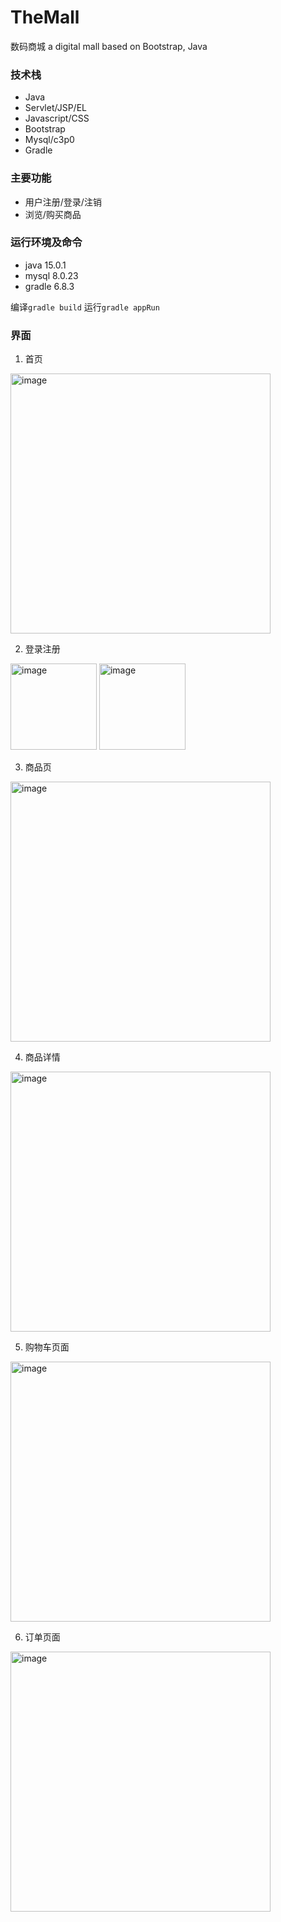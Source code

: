 # TheMall
 数码商城
 a digital mall based on Bootstrap, Java

### 技术栈
+ Java
+ Servlet/JSP/EL
+ Javascript/CSS
+ Bootstrap
+ Mysql/c3p0
+ Gradle

### 主要功能
+ 用户注册/登录/注销
+ 浏览/购买商品

### 运行环境及命令
+ java 15.0.1
+ mysql 8.0.23
+ gradle 6.8.3

编译`gradle build`
运行`gradle appRun`

### 界面
1.	首页
 <img width="416" alt="image" src="https://user-images.githubusercontent.com/60865350/109759970-df310580-7c28-11eb-8f8a-8ffd5125e00d.png">

2.	登录注册
  <img width="138" alt="image" src="https://user-images.githubusercontent.com/60865350/109760004-ef48e500-7c28-11eb-8ece-bafb94226837.png">
<img width="138" alt="image" src="https://user-images.githubusercontent.com/60865350/109760012-f243d580-7c28-11eb-97be-ace0f0d2d0d0.png">

3.	商品页
 <img width="416" alt="image" src="https://user-images.githubusercontent.com/60865350/109760023-f7a12000-7c28-11eb-8809-ac6d6c4a26d0.png">

4.	商品详情
 <img width="416" alt="image" src="https://user-images.githubusercontent.com/60865350/109760038-fcfe6a80-7c28-11eb-8b2d-81846498fc73.png">

5.	购物车页面
 <img width="416" alt="image" src="https://user-images.githubusercontent.com/60865350/109760049-025bb500-7c29-11eb-937a-6997e786284d.png">

6.	订单页面
 <img width="416" alt="image" src="https://user-images.githubusercontent.com/60865350/109760057-08ea2c80-7c29-11eb-94d4-227fe36d481f.png">


